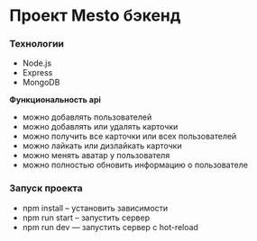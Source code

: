 # Проект Mesto бэкенд

### Технологии

- Node.js
- Express
- MongoDB

**Функциональность api**

- можно добавлять пользователей
- можно добавлять или удалять карточки
- можно получить все карточки или всех пользователей
- можно лайкать или дизлайкать карточки
- можно менять аватар у пользователя
- можно полностью обновить информацию о пользователе

### Запуск проекта

- npm install – установить зависимости
- npm run start – запустить сервер
- npm run dev — запустить сервер с hot-reload
